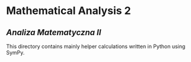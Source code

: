 # Mathematical Analysis 2

## *Analiza Matematyczna II*

This directory contains mainly helper calculations written in Python using SymPy.
